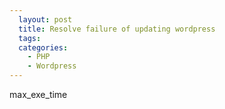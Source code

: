```yaml
---
  layout: post
  title: Resolve failure of updating wordpress
  tags:
  categories:
    - PHP
    - Wordpress
---
```


max_exe_time
